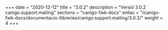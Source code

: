 +++
date        = "2020-12-12"
title       = "3.0.2"
description = "Versió 3.0.2 canigo.support.mailing"
sections    = "canigo-fwk-docs"
enllac		= "/canigo-fwk-docs/documentacio-llibreries/canigo.support.mailing/3.0.2/"
weight		= 4
+++
